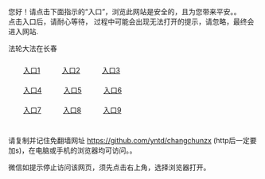 您好！请点击下面指示的“入口”，浏览此网站是安全的，且为您带来平安。。 <br/>
点击入口后，请耐心等待， 过程中可能会出现无法打开的提示，请忽略，最终会进入网站. </br>

法轮大法在长春<br/>
<div style="padding:10px"><a style="margin:20px" target="_blank" href="https://dfgc84jdwn685.cloudfront.net/2Qpsp?hdqhmmm" id="ccLink1" rel="nofollow">入口1</a> <a target="_blank" style="margin:20px" href="https://d2jbboi73b0k25.cloudfront.net/2Qpsp?fqndkz" id="ccLink2" rel="nofollow">入口2</a> <a style="margin:20px" target="_blank" href="https://d3ul7el3xanxfr.cloudfront.net/2Qpsp?aiylzxvd" id="ccLink3" rel="nofollow">入口3</a></div>

<div style="padding:10px" ><a style="margin:20px" target="_blank" href="https://dfgc84jdwn685.cloudfront.net/2Qpsp?hdqhmmm" id="ccLink4" rel="nofollow">入口4</a> <a style="margin:20px" href="https://d2jbboi73b0k25.cloudfront.net/2Qpsp?fqndkz" target="_blank" id="ccLink5" rel="nofollow">入口5</a> <a style="margin:20px" href="https://d3ul7el3xanxfr.cloudfront.net/2Qpsp?aiylzxvd" target="_blank" id="ccLink6" rel="nofollow">入口6</a></div>

<div style="padding:10px"><a style="margin:20px" target="_blank" href="https://dfgc84jdwn685.cloudfront.net/2Qpsp?hdqhmmm" id="ccLink7" rel="nofollow">入口7</a> <a style="margin:20px" href="https://d2jbboi73b0k25.cloudfront.net/2Qpsp?fqndkz" target="_blank" id="ccLink8" rel="nofollow">入口8</a> <a style="margin:20px" target="_blank" href="https://d3ul7el3xanxfr.cloudfront.net/2Qpsp?aiylzxvd" id="ccLink9" rel="nofollow">入口9</a></div>

<br/>



请复制并记住免翻墙网址 https://github.com/yntd/changchunzx (http后一定要加s)，在电脑或手机的浏览器均可访问。。<br/>

微信如提示停止访问该网页，须先点击右上角，选择浏览器打开。
